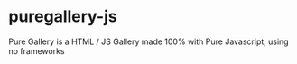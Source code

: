 # puregallery-js
Pure Gallery is a HTML / JS Gallery made 100% with Pure Javascript, using no frameworks
